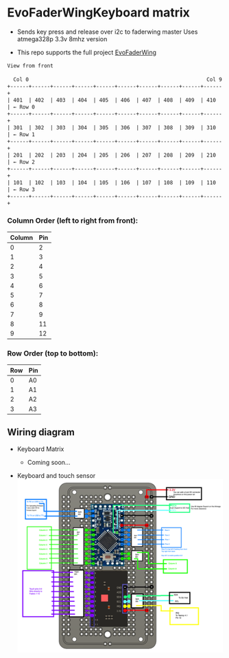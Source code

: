 

# EvoFaderWingKeyboard matrix
- Sends key press and release over i2c to faderwing master
Uses atmega328p 3.3v 8mhz version

- This repo supports the full project [EvoFaderWing](https://github.com/stagehandshawn/EvoFaderWing)

```
View from front

  Col 0                                                          Col 9
+------+------+------+------+------+------+------+------+------+------+
| 401  | 402  | 403  | 404  | 405  | 406  | 407  | 408  | 409  | 410  | ← Row 0
+------+------+------+------+------+------+------+------+------+------+
| 301  | 302  | 303  | 304  | 305  | 306  | 307  | 308  | 309  | 310  | ← Row 1
+------+------+------+------+------+------+------+------+------+------+
| 201  | 202  | 203  | 204  | 205  | 206  | 207  | 208  | 209  | 210  | ← Row 2
+------+------+------+------+------+------+------+------+------+------+
| 101  | 102  | 103  | 104  | 105  | 106  | 107  | 108  | 109  | 110  | ← Row 3
+------+------+------+------+------+------+------+------+------+------+
```

### Column Order (left to right from front):

| Column | Pin  |
|--------|------|
| 0      | 2   |
| 1      | 3   |
| 2      | 4   |
| 3      | 5   |
| 4      | 6    |
| 5      | 7    |
| 6      | 8    |
| 7      | 9    |
| 8      | 11   |
| 9      | 12   |

### Row Order (top to bottom):

| Row | Pin |
|-----|-----|
| 0   | A0   |
| 1   | A1   |
| 2   | A2   |
| 3   | A3   |

## Wiring diagram
- Keyboard Matrix
  - Coming soon...

- Keyboard and touch sensor 
![Keyboard and touch sensor board](https://github.com/stagehandshawn/EvoFaderWing_keyboard_i2c/blob/main/images/evofaderwing_keyboard_touch_wiring.png)